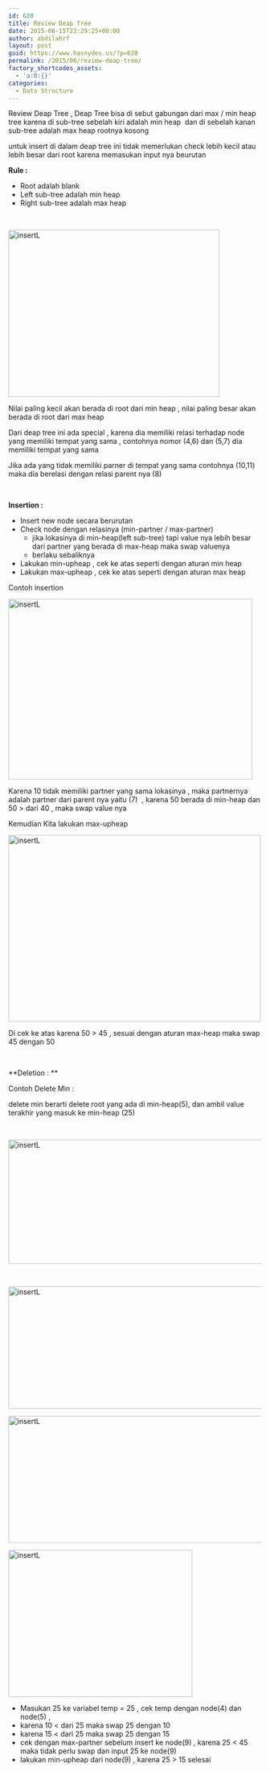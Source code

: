 ```yaml
---
id: 628
title: Review Deap Tree
date: 2015-06-15T22:29:25+00:00
author: abdilahrf
layout: post
guid: https://www.hasnydes.us/?p=628
permalink: /2015/06/review-deap-tree/
factory_shortcodes_assets:
  - 'a:0:{}'
categories:
  - Data Structure
---
```

Review Deap Tree , Deap Tree bisa di sebut gabungan dari max / min heap tree karena di sub-tree sebelah kiri adalah min heap  dan di sebelah kanan sub-tree adalah max heap rootnya kosong

untuk insert di dalam deap tree ini tidak memerlukan check lebih kecil atau lebih besar dari root karena memasukan input nya beurutan<!--more-->

**Rule :**

  * Root adalah blank
  * Left sub-tree adalah min heap
  * Right sub-tree adalah max heap

&nbsp;

[<img class="aligncenter size-full wp-image-629" src="http://abdilahrf.github.io/images/2015/06/insertL12.png" alt="insertL" width="420" height="332" />](http://abdilahrf.github.io/images/2015/06/insertL12.png)

Nilai paling kecil akan berada di root dari min heap , nilai paling besar akan berada di root dari max heap

Dari deap tree ini ada special , karena dia memiliki relasi terhadap node yang memiliki tempat yang sama , contohnya nomor (4,6) dan (5,7) dia memiliki tempat yang sama

Jika ada yang tidak memiliki parner di tempat yang sama contohnya (10,11) maka dia berelasi dengan relasi parent nya (8)

&nbsp;

**Insertion :**

  * Insert new node secara berurutan
  * Check node dengan relasinya (min-partner / max-partner) 
      * jika lokasinya di min-heap(left sub-tree) tapi value nya lebih besar dari partner yang berada di max-heap maka swap valuenya
      * berlaku sebaliknya
  * Lakukan min-upheap , cek ke atas seperti dengan aturan min heap
  * Lakukan max-upheap , cek ke atas seperti dengan aturan max heap

Contoh insertion

[<img class="aligncenter size-full wp-image-630" src="http://abdilahrf.github.io/images/2015/06/insertL13.png" alt="insertL" width="485" height="359" />](http://abdilahrf.github.io/images/2015/06/insertL13.png)

Karena 10 tidak memiliki partner yang sama lokasinya , maka partnernya adalah partner dari parent nya yaitu (7)  , karena 50 berada di min-heap dan 50 > dari 40 , maka swap value nya

Kemudian Kita lakukan max-upheap

[<img class="aligncenter size-full wp-image-632" src="http://abdilahrf.github.io/images/2015/06/insertL15.png" alt="insertL" width="502" height="371" />](http://abdilahrf.github.io/images/2015/06/insertL15.png)

Di cek ke atas karena 50 > 45 , sesuai dengan aturan max-heap maka swap 45 dengan 50

&nbsp;

**Deletion : **

Contoh Delete Min :

delete min berarti delete root yang ada di min-heap(5), dan ambil value terakhir yang masuk ke min-heap (25)

&nbsp;

[<img class="aligncenter size-full wp-image-633" src="http://abdilahrf.github.io/images/2015/06/insertL16.png" alt="insertL" width="647" height="247" />](http://abdilahrf.github.io/images/2015/06/insertL16.png)

&nbsp;

[<img class="aligncenter size-full wp-image-634" src="http://abdilahrf.github.io/images/2015/06/insertL17.png" alt="insertL" width="645" height="243" />](http://abdilahrf.github.io/images/2015/06/insertL17.png)

[<img class="aligncenter size-full wp-image-635" src="http://abdilahrf.github.io/images/2015/06/insertL18.png" alt="insertL" width="644" height="252" />](http://abdilahrf.github.io/images/2015/06/insertL18.png)

[<img class="aligncenter size-full wp-image-636" src="http://abdilahrf.github.io/images/2015/06/insertL19.png" alt="insertL" width="366" height="292" />](http://abdilahrf.github.io/images/2015/06/insertL19.png)

  * Masukan 25 ke variabel temp = 25 , cek temp dengan node(4) dan node(5) ,
  * karena 10 < dari 25 maka swap 25 dengan 10
  * karena 15 < dari 25 maka swap 25 dengan 15
  * cek dengan max-partner sebelum insert ke node(9) , karena 25 < 45 maka tidak perlu swap dan input 25 ke node(9)
  * lakukan min-upheap dari node(9) , karena 25 > 15 selesai

&nbsp;

&nbsp;